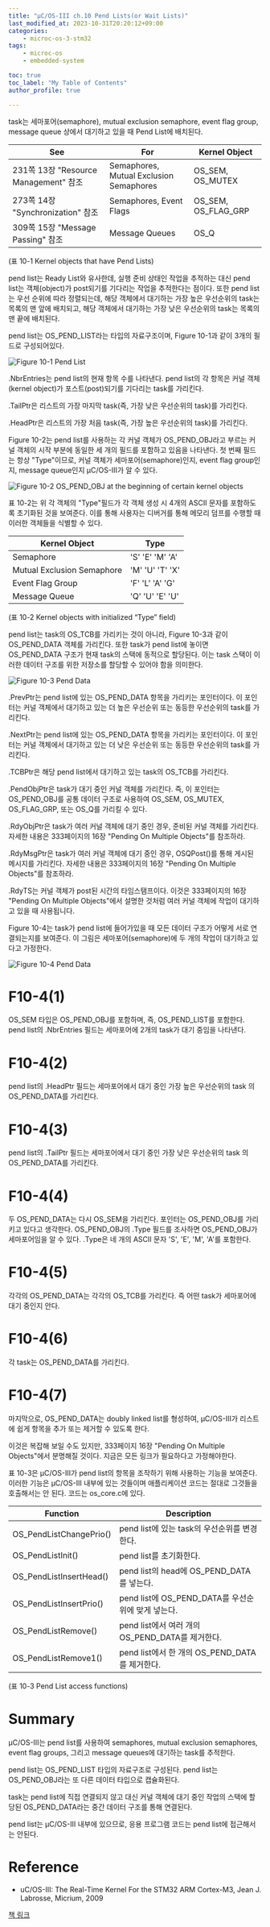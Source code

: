 ```yaml
---
title: "μC/OS-III ch.10 Pend Lists(or Wait Lists)"
last_modified_at: 2023-10-31T20:20:12+09:00
categories:
    - microc-os-3-stm32
tags:
    - microc-os
    - embedded-system

toc: true
toc_label: "My Table of Contents"
author_profile: true

---
```

task는 세마포어(semaphore), mutual exclusion semaphore, event flag group, message queue 상에서 대기하고 있을 때 Pend List에 배치된다.

| See | For | Kernel Object |
|-----|-----|---------------|
|231쪽 13장 "Resource Management" 참조     |Semaphores, Mutual Exclusion Semaphores     |OS_SEM, OS_MUTEX               |
|273쪽 14장 "Synchronization" 참조     |Semaphores, Event Flags     | OS_SEM, OS_FLAG_GRP              |
|309쪽 15장 "Message Passing" 참조     |Message Queues     | OS_Q              |

(표 10-1 Kernel objects that have Pend Lists)

pend list는 Ready List와 유사한데, 실행 준비 상태인 작업을 추적하는 대신 pend list는 객체(object)가 post되기를 기다리는 작업을 추적한다는 점이다. 또한 pend list는 우선 순위에 따라 정렬되는데, 해당 객체에서 대기하는 가장 높은 우선순위의 task는 목록의 맨 앞에 배치되고, 해당 객체에서 대기하는 가장 낮은 우선순위의 task는 목록의 맨 끝에 배치된다.

pend list는 OS_PEND_LIST라는 타입의 자료구조이며, Figure 10-1과 같이 3개의 필드로 구성되어있다.

![Figure 10-1 Pend List](https://github.com/minchoCoin/minchoCoin.github.io/assets/62372650/0e7103fa-b1d1-4569-876e-aed9e1dc65eb)

.NbrEntries는 pend list의 현재 항목 수를 나타낸다. pend list의 각 항목은 커널 객체(kernel object)가 포스트(post)되기를 기다리는 task를 가리킨다.

.TailPtr은 리스트의 가장 마지막 task(즉, 가장 낮은 우선순위의 task)를 가리킨다.

.HeadPtr은 리스트의 가장 처음 task(즉, 가장 높은 우선순위의 task)를 가리킨다.

Figure 10-2는 pend list를 사용하는 각 커널 객체가 OS_PEND_OBJ라고 부르는 커널 객체의 시작 부분에 동일한 세 개의 필드를 포함하고 있음을 나타낸다. 첫 번째 필드는 항상 "Type"이므로, 커널 객체가 세마포어(semaphore)인지, event flag group인지, message queue인지 μC/OS-III가 알 수 있다.

![Figure 10-2 OS_PEND_OBJ at the beginning of certain kernel objects](https://github.com/minchoCoin/minchoCoin.github.io/assets/62372650/f2c952ea-0080-49e9-b8e4-f7d930ef0ec3)

표 10-2는 위 각 객체의 "Type"필드가 각 객체 생성 시 4개의 ASCII 문자를 포함하도록 초기화된 것을 보여준다. 이를 통해 사용자는 디버거를 통해 메모리 덤프를 수행할 때 이러한 객체들을 식별할 수 있다.

| Kernel Object | Type |
|---------------|------|
|Semaphore               |'S' 'E' 'M' 'A'      |
|Mutual Exclusion Semaphore               |'M' 'U' 'T' 'X'      |
|Event Flag Group               |'F' 'L' 'A' 'G'      |
|Message Queue               |'Q' 'U' 'E' 'U'      |

(표 10-2 Kernel objects with initialized “Type” field)

pend list는 task의 OS_TCB를 가리키는 것이 아니라, Figure 10-3과 같이 OS_PEND_DATA 객체를 가리킨다. 또한 task가 pend list에 놓이면 OS_PEND_DATA 구조가 현재 task의 스택에 동적으로 할당된다. 이는 task 스택이 이러한 데이터 구조를 위한 저장소를 할당할 수 있어야 함을 의미한다.

![Figure 10-3 Pend Data](https://github.com/minchoCoin/minchoCoin.github.io/assets/62372650/21a6867e-cea7-4856-af54-e1681c9c523d)

.PrevPtr는 pend list에 있는 OS_PEND_DATA 항목을 가리키는 포인터이다. 이 포인터는 커널 객체에서 대기하고 있는 더 높은 우선순위 또는 동등한 우선순위의 task를 가리킨다.

.NextPtr는 pend list에 있는 OS_PEND_DATA 항목을 가리키는 포인터이다. 이 포인터는 커널 객체에서 대기하고 있는 더 낮은 우선순위 또는 동등한 우선순위의 task를 가리킨다.

.TCBPtr은 해당 pend list에서 대기하고 있는 task의 OS_TCB를 가리킨다.

.PendObjPtr은 task가 대기 중인 커널 객체를 가리킨다. 즉, 이 포인터는 OS_PEND_OBJ를 공통 데이터 구조로 사용하여 OS_SEM, OS_MUTEX, OS_FLAG_GRP, 또는 OS_Q를 가리킬 수 있다.

.RdyObjPtr은 task가 여러 커널 객체에 대기 중인 경우, 준비된 커널 객체를 가리킨다. 자세한 내용은 333페이지의 16장 "Pending On Multiple Objects"를 참조하라.

.RdyMsgPtr은 task가 여러 커널 객체에 대기 중인 경우, OSQPost()를 통해 게시된 메시지를 가리킨다. 자세한 내용은 333페이지의 16장 "Pending On Multiple Objects"를 참조하라.

.RdyTS는 커널 객체가 post된 시간의 타임스탬프이다. 이것은 333페이지의 16장 "Pending On Multiple Objects"에서 설명한 것처럼 여러 커널 객체에 작업이 대기하고 있을 때 사용됩니다.

Figure 10-4는 task가 pend list에 들어가있을 때 모든 데이터 구조가 어떻게 서로 연결되는지를 보여준다. 이 그림은 세마포어(semaphore)에 두 개의 작업이 대기하고 있다고 가정한다.

![Figure 10-4 Pend Data](https://github.com/minchoCoin/minchoCoin.github.io/assets/62372650/365567e6-1462-41c5-8247-d1b32ebf2262)

# F10-4(1)
OS_SEM 타입은 OS_PEND_OBJ를 포함하며, 즉, OS_PEND_LIST를 포함한다. pend list의 .NbrEntries 필드는 세마포어에 2개의 task가 대기 중임을 나타낸다.

# F10-4(2)
pend list의 .HeadPtr 필드는 세마포어에서 대기 중인 가장 높은 우선순위의 task 의 OS_PEND_DATA를 가리킨다.

# F10-4(3)
pend list의 .TailPtr 필드는 세마포어에서 대기 중인 가장 낮은 우선순위의 task 의 OS_PEND_DATA를 가리킨다.

# F10-4(4)
두 OS_PEND_DATA는 다시 OS_SEM을 가리킨다. 포인터는 OS_PEND_OBJ를 가리키고 있다고 생각한다. OS_PEND_OBJ의 .Type 필드를 조사하면 OS_PEND_OBJ가 세마포어임을 알 수 있다. .Type은 네 개의 ASCII 문자 'S', 'E', 'M', 'A'를 포함한다.

# F10-4(5)
각각의 OS_PEND_DATA는 각각의 OS_TCB를 가리킨다. 즉 어떤 task가 세마포어에 대기 중인지 안다.

# F10-4(6)
각 task는 OS_PEND_DATA를 가리킨다.

# F10-4(7)
마지막으로, OS_PEND_DATA는 doubly linked list를 형성하여, μC/OS-III가 리스트에 쉽게 항목을 추가 또는 제거할 수 있도록 한다.

이것은 복잡해 보일 수도 있지만, 333페이지 16장 "Pending On Multiple Objects"에서 분명해질 것이다. 지금은 모든 링크가 필요하다고 가정해야한다.

표 10-3은 μC/OS-III가 pend list의 항목을 조작하기 위해 사용하는 기능을 보여준다. 이러한 기능은 μC/OS-III 내부에 있는 것들이며 애플리케이션 코드는 절대로 그것들을 호출해서는 안 된다. 코드는 os_core.c에 있다.



| Function | Description |
|----------|-------------|
|OS_PendListChangePrio()          |pend list에 있는 task의 우선순위를 변경한다.             |
|OS_PendListInit()          |pend list를 초기화한다.             |
|OS_PendListInsertHead()          |pend list의 head에 OS_PEND_DATA를 넣는다.             |
|OS_PendListInsertPrio()          |pend list에 OS_PEND_DATA를 우선순위에 맞게 넣는다.             |
|OS_PendListRemove()          |pend list에서 여러 개의 OS_PEND_DATA를 제거한다.             |
|OS_PendListRemove1()          |pend list에서 한 개의 OS_PEND_DATA를 제거한다.             |

(표 10-3 Pend List access functions)

# Summary
μC/OS-III는 pend list를 사용하여 semaphores, mutual exclusion semaphores, event flag groups, 그리고 message queues에 대기하는 task를 추적한다.

pend list는 OS_PEND_LIST 타입의 자료구조로 구성된다. pend list는 OS_PEND_OBJ라는 또 다른 데이터 타입으로 캡슐화된다.

task는 pend list에 직접 연결되지 않고 대신 커널 객체에 대기 중인 작업의 스택에 할당된 OS_PEND_DATA라는 중간 데이터 구조를 통해 연결된다.

pend list는 μC/OS-III 내부에 있으므로, 응용 프로그램 코드는 pend list에 접근해서는 안된다.

# Reference
 - uC/OS-III: The Real-Time Kernel For the STM32 ARM Cortex-M3, Jean J. Labrosse, Micrium, 2009

[책 링크](https://micrium.atlassian.net/wiki/spaces/osiiidoc/overview)

